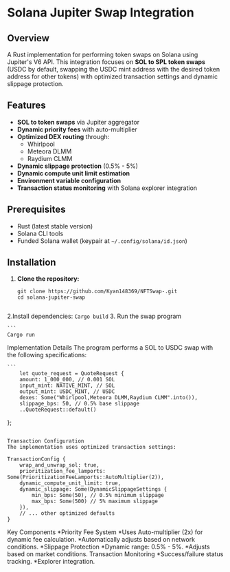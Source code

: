 # Solana Jupiter Swap Integration

## Overview
A Rust implementation for performing token swaps on Solana using Jupiter's V6 API. This integration focuses on **SOL to SPL token swaps** (USDC by default, swapping the USDC mint address with the desired token address for other tokens) with optimized transaction settings and dynamic slippage protection.

## Features
- **SOL to token swaps** via Jupiter aggregator
- **Dynamic priority fees** with auto-multiplier
- **Optimized DEX routing** through:
  - Whirlpool
  - Meteora DLMM
  - Raydium CLMM
- **Dynamic slippage protection** (0.5% - 5%)
- **Dynamic compute unit limit estimation**
- **Environment variable configuration**
- **Transaction status monitoring** with Solana explorer integration

## Prerequisites
- Rust (latest stable version)
- Solana CLI tools
- Funded Solana wallet (keypair at `~/.config/solana/id.json`)

## Installation

1. **Clone the repository:**
   ```
   git clone https://github.com/Kyan148369/NFTSwap-.git
   cd solana-jupiter-swap
  

2.Install dependencies:
    ```
    Cargo build
    ```
3. Run the swap program

    ``` 
    Cargo run


Implementation Details
The program performs a SOL to USDC swap with the following specifications:

    ```
        let quote_request = QuoteRequest {
        amount: 1_000_000, // 0.001 SOL
        input_mint: NATIVE_MINT, // SOL
        output_mint: USDC_MINT, // USDC
        dexes: Some("Whirlpool,Meteora DLMM,Raydium CLMM".into()),
        slippage_bps: 50, // 0.5% base slippage
        ..QuoteRequest::default()
};

```

Transaction Configuration
The implementation uses optimized transaction settings:

```
    TransactionConfig {
        wrap_and_unwrap_sol: true,
        prioritization_fee_lamports: Some(PrioritizationFeeLamports::AutoMultiplier(2)),
        dynamic_compute_unit_limit: true,
        dynamic_slippage: Some(DynamicSlippageSettings {
            min_bps: Some(50), // 0.5% minimum slippage
            max_bps: Some(500) // 5% maximum slippage
        }),
        // ... other optimized defaults 
    }
Key Components
*Priority Fee System
    *Uses Auto-multiplier (2x) for dynamic fee calculation.
    *Automatically adjusts based on network conditions.
*Slippage Protection
    *Dynamic range: 0.5% - 5%.
    *Adjusts based on market conditions.
Transaction Monitoring
    *Success/failure status tracking.
    *Explorer integration.

